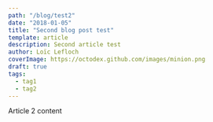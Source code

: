 ```yaml
---
path: "/blog/test2"
date: "2018-01-05"
title: "Second blog post test"
template: article
description: Second article test
author: Loïc Lefloch
coverImage: https://octodex.github.com/images/minion.png
draft: true
tags:
  - tag1
  - tag2
---
```


Article 2 content